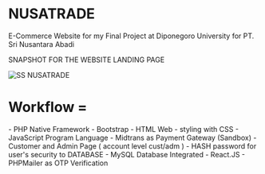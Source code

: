 <h1>NUSATRADE</h1>


E-Commerce Website for my Final Project at Diponegoro University for PT. Sri Nusantara Abadi

SNAPSHOT FOR THE WEBSITE LANDING PAGE<br>

![SS NUSATRADE](https://github.com/user-attachments/assets/31321441-3996-4560-aabb-638150404dca)
<br>
<h1>Workflow = </h1>
<lr>
- PHP Native Framework </lr>
<lr>
- Bootstrap
</lr>
- HTML Web 
- styling with CSS
- JavaScript Program Language
- Midtrans as Payment Gateway (Sandbox)
- Customer and Admin Page ( account level cust/adm )
- HASH password for user's security to DATABASE
- MySQL Database Integrated
- React.JS
- PHPMailer as OTP Verification

